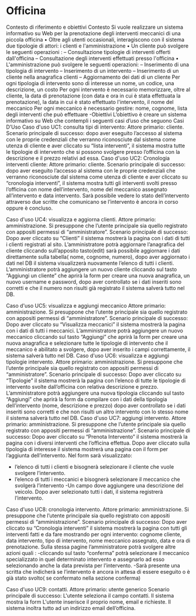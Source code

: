 # Officina
 
Contesto di riferimento e obiettivi
Contesto
Si vuole realizzare un sistema informativo su Web per la prenotazione degli interventi meccanici di una piccola officina
 • Oltre agli utenti occasionali, interagiscono con il sistema due tipologie di attori: i clienti e l'amministrazione 
• Un cliente può svolgere le seguenti operazioni :
 – Consultazione tipologie di interventi offerti dall'officina 
– Consultazione degli interventi effettuati presso l'officina 
• L'amministrazione può svolgere le seguenti operazioni:
 – Inserimento di una tipologia di intervento
 – Inserimento di un intervento 
– Inserimento di un cliente nella anagrafica clienti 
– Aggiornamento dei dati di un cliente
Per ogni tipologia di intervento sono di interesse un nome, un codice, una descrizione, un costo
Per ogni intervento è necessario memorizzare, oltre al cliente, la data di prenotazione (con data e ora in cui è stata effettuata la prenotazione), la data in cui è stato effettuato l'intervento, il nome del meccanico 
Per ogni meccanico è necessario gestire: nome, cognome, lista degli interventi che può effettuare
-Obiettivi
L’obiettivo è creare un sistema informativo su Web che contempli i seguenti casi d’uso che seguono
Casi D’Uso
Caso d'uso UC1: consulta tipi di intervento: 
Attore primario: cliente.
Scenario principale di successo: 
dopo aver eseguito l’accesso al sistema con le proprie credenziali che verranno riconosciute dal sistema come utenza di cliente e aver cliccato su “lista interventi”,
il sistema mostra tutte le tipologie di intervento che si possono svolgere presso l’officina con la descrizione e il prezzo relativi ad essa.
Caso d'uso UC2: Cronologia interventi cliente: 
Attore primario: cliente.
Scenario principale di successo: 
dopo aver eseguito l’accesso al sistema con le proprie credenziali che verranno riconosciute dal sistema come utenza di cliente e aver cliccato su “cronologia interventi”,
il sistema mostra tutti gli interventi svolti presso l’officina con nome dell’intervento, nome del meccanico assegnato all’intervento e data intervento. Sarà possibile vedere lo stato dell’intervento attraverso due scritte che comunicano se l’intervento è ancora in corso oppure è concluso.


Caso d'uso UC4: visualizza e aggiorna clienti.
Attore primario: amministrazione. 
Si presuppone che l’utente principale sia quello registrato con appositi permessi di “amministratore”.
Scenario principale di successo: 
Dopo aver cliccato su “Clienti” il sistema mostrerà la pagina con i dati di tutti i clienti registrati al sito. L’amministratore potrà aggiornare l’anagrafica del cliente cliccando sull’apposito tasto(edit) sarà possibile aggiornare i dati direttamente sulla tabella( nome, cognome, numero), dopo aver aggiornato i dati nel DB il sistema visualizzerà nuovamente l’elenco di tutti i clienti.
L’amministratore potrà aggiungere un nuovo cliente cliccando sul tasto “Aggiungi un cliente” che aprirà la form per creare una nuova anagrafica, un nuovo username e password, dopo aver controllato se i dati inseriti sono corretti e che il numero non risulti già registrato il sistema salverà tutto nel DB.


Caso d'uso UC5: visualizza e aggiungi meccanico
Attore primario: amministrazione.
Si presuppone che l’utente principale sia quello registrato con appositi permessi di “amministratore”.
Scenario principale di successo: 
Dopo aver cliccato su “Visualizza meccanici” il sistema mostrerà la pagina con i dati di tutti i meccanici. 
L’amministratore potrà aggiungere un nuovo meccanico cliccando sul tasto “Aggiungi” che aprirà la form per creare una nuova anagrafica e selezionare tutte le tipologie di intervento che il meccanico è abilitato a svolgere, dopo aver inserito i campi correttamente, il sistema salverà tutto nel DB.
Caso d'uso UC6: visualizza e aggiungi tipologie intervento.
Attore primario: amministrazione. 
Si presuppone che l’utente principale sia quello registrato con appositi permessi di “amministratore”.
Scenario principale di successo: 
Dopo aver cliccato su “Tipologie” il sistema mostrerà la pagina con l’elenco di tutte le tipologie di intervento svolte dall’officina con relativa descrizione e prezzo. 
L’amministratore potrà aggiungere una nuova tipologia cliccando sul tasto “Aggiungi” che aprirà la form da compilare con i dati della tipologia dell’intervento (nome, descrizione e prezzo) dopo aver controllato se i dati inseriti sono corretti e che non risulti un altro intervento con lo stesso nome il sistema salverà tutto nel DB.
Caso d'uso UC7: aggiungi intervento.
Attore primario: amministrazione. 
Si presuppone che l’utente principale sia quello registrato con appositi permessi di “amministrazione”.
Scenario principale di successo: 
Dopo aver cliccato su “Prenota  Intervento” il sistema mostrerà la pagina con i diversi interventi che l’officina effettua. Dopo aver cliccato sulla tipologia di interesse il sistema mostrerà una pagina con il form per l’aggiunta dell’intervento.  Nel form sarà visualizzato:
- l’elenco di tutti i clienti e bisognerà selezionare il cliente che vuole svolgere l’intervento.
- l’elenco di tutti i meccanici e bisognerà selezionare il meccanico che  svolgerà l’intervento
-Un campo dove aggiungere una descrizione del veicolo.
Dopo aver selezionato tutti i dati, il sistema registrerà l’intervento.

Caso d'uso UC8: cronologia intervento.
Attore primario: amministrazione. Si presuppone che l’utente principale sia quello registrato con appositi permessi di “amministrazione”.
Scenario principale di successo: 
Dopo aver cliccato su “Cronologia interventi” il sistema mostrerà la pagina con tutti gli interventi fatti e da fare mostrando per ogni intervento: cognome cliente, data intervento, tipo di intervento, nome meccanico assegnato, data e ora di prenotazione.
Sulla stessa pagine l’amministratore potrà svolgere altre azioni quali : 
-cliccando sul tasto “conferma” potrà selezionare il meccanico specializzato in quel determinato intervento e assegnarlo ad esso selezionando anche la data prevista per l’intervento.
-Sarà presente una scritta che indicherà se l’intervento è ancora in attesa di essere eseguito o è già stato svolto( se confermato nella sezione conferma)

Caso d'uso UC9: contatti.
 Attore primario: utente generico
Scenario principale di successo: L'utente seleziona il campo contatti. Il sistema mostra la form L'utente inserisce il proprio nome, email e richieste. Il sistema inoltra tutto ad un indirizzo email dell’officina.

